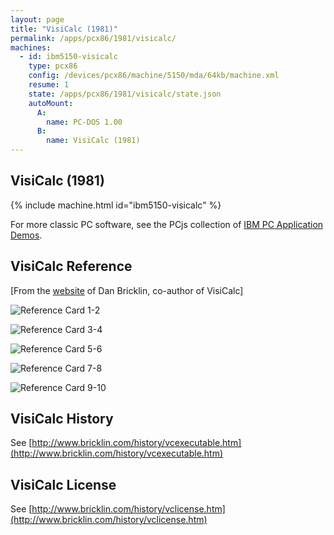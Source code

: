 ```yaml
---
layout: page
title: "VisiCalc (1981)"
permalink: /apps/pcx86/1981/visicalc/
machines:
  - id: ibm5150-visicalc
    type: pcx86
    config: /devices/pcx86/machine/5150/mda/64kb/machine.xml
    resume: 1
    state: /apps/pcx86/1981/visicalc/state.json
    autoMount:
      A:
        name: PC-DOS 1.00
      B:
        name: VisiCalc (1981)
---
```


VisiCalc (1981)
---------------

{% include machine.html id="ibm5150-visicalc" %}

For more classic PC software, see the PCjs collection of [IBM PC Application Demos](/apps/pcx86/).

VisiCalc Reference
------------------

[From the [website](http://www.bricklin.com/history/refcard1.htm) of Dan Bricklin, co-author of VisiCalc]

![Reference Card 1-2](visicalc-refcard1-2.gif)

![Reference Card 3-4](visicalc-refcard3-4.gif)

![Reference Card 5-6](visicalc-refcard5-6.gif)

![Reference Card 7-8](visicalc-refcard7-8.gif)

![Reference Card 9-10](visicalc-refcard9-10.gif)

VisiCalc History
----------------
See [http://www.bricklin.com/history/vcexecutable.htm](http://www.bricklin.com/history/vcexecutable.htm)

VisiCalc License
----------------
See [http://www.bricklin.com/history/vclicense.htm](http://www.bricklin.com/history/vclicense.htm)
